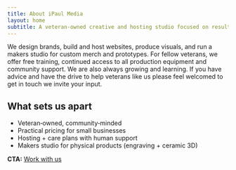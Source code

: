 ```yaml
---
title: About iPaul Media
layout: home
subtitle: A veteran‑owned creative and hosting studio focused on results and long‑term support.
---
```

We design brands, build and host websites, produce visuals, and run a makers
studio for custom merch and prototypes. For fellow veterans, we offer free
training, continued access to all production equipment and community support.
We are also always growing and learning. If you have advice and have the drive to help veterans like us
please feel welcomed to get in touch we invite your input.

## What sets us apart

- Veteran‑owned, community‑minded
- Practical pricing for small businesses
- Hosting + care plans with human support
- Makers studio for physical products (engraving + ceramic 3D)

**CTA:** [Work with us](/contact/)
